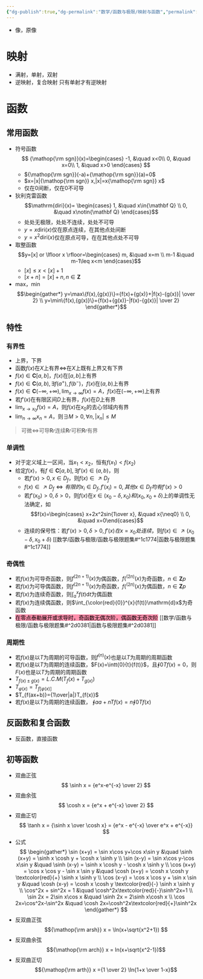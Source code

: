 ```yaml
---
{"dg-publish":true,"dg-permalink":"数学/函数与极限/映射与函数","permalink":"/数学/函数与极限/映射与函数/","dgHomeLink":true,"dgPassFrontmatter":false}
---
```



- 像，原像
# 映射
- 满射，单射，双射
- 逆映射，复合映射
	只有单射才有逆映射

# 函数

## 常用函数
- 符号函数$$ {\mathop{\rm sgn}}(x)=\begin{cases} -1, &\quad x<0\\ 0, &\quad x=0\\ 1, &\quad x>0 \end{cases} $$
	- ${\mathop{\rm sgn}}(-a)+{\mathop{\rm sgn}}(a)=0$
	- $x=|x|{\mathop{\rm sgn}} x,|x|=x{\mathop{\rm sgn}} x$
	- 仅在0间断，仅在0不可导
- 狄利克雷函数$$\mathrm{diri}(x)=
\begin{cases}
1, &\quad x\in{\mathbf Q}
\\
0, &\quad x\notin{\mathbf Q}
\end{cases}$$
	- 处处无极限，处处不连续，处处不可导
	- $y=x\mathrm{diri}(x)$仅在原点连续，在其他点处间断
	- $y=x^2\mathrm{diri}(x)$仅在原点可导，在在其他点处不可导
- 取整函数$$y=[x] or \lfloor x \rfloor=\begin{cases} m, &\quad x=m \\ m-1 &\quad m-1\leq x<m \end{cases}$$
	- $[x]\leq x<[x]+1$
	- $[x+n]=[x]+n, n\in{\mathbf Z}$
- max，min$$\begin{gather*} y=\max\{f(x),{g(x)}\}={f(x)+{g(x)}+|f(x)-{g(x)}| \over 2} \\ y=\min\{f(x),{g(x)}\}={f(x)+{g(x)}-|f(x)-{g(x)}| \over 2} \end{gather*}$$
## 特性

### 有界性
- 上界，下界
- 函数$f(x)$在$X$上有界$\Leftrightarrow$在$X$上既有上界又有下界
- $f(x)\in{\mathbf C}[a,b]$，$f(x)$在$[a,b]$上有界
- $f(x)\in{\mathbf C}(a,b),\exists f(a^+),f(b^-)$，$f(x)$在$(a,b)$上有界
- $f(x)\in{\mathbf C}(-\infty,+\infty),{{\lim_{x\rightarrow\infty}}}f(x)=A$，$f(x)$在$(-\infty,+\infty)$上有界
- 若$f'(x)$在有限区间$D$上有界，$f(x)$在$D$上有界
- $\lim_{x\to{x_0}}f(x)=A$，则$f(x)$在$x_0$的去心邻域内有界
- $\lim_{n\rightarrow\infty}x_n=A$，则$\exists M>0,\forall n, |x_n|\leq M$

> 可微$\Leftrightarrow$可导${\mathbf R}r$连续${\mathbf R}r$可积${\mathbf R}r$有界

### 单调性
- 对于定义域上一区间，当$x_1<x_2$，恒有$f(x_1)<f(x_2)$
- 给定$f(x)$，有$f\in\mathbf{C}[a,b],\exists f'(x)\in(a,b)$，则
	- 若$f'(x)>0,x\in{D_f}$，则$f(x)\in\nearrow{D_f}$
	-  $f(x)\in\nearrow{D_f}\Leftrightarrow 有限的x_i\in{D_f},f'(x_i)=0,其他x\in{D_f} 均有f'(x)>0$
	- 若$f'(x_{0})>0,\delta>0$，则$f(x)$在$x\in(x_0-\delta,x_0)和(x_0,x_0+\delta)$上的单调性无法确定，如$$f(x)=\begin{cases} x+2x^2sin{1\over x}, &\quad x{\neq0} \\ 0, &\quad x=0\end{cases}$$
	- 连续的保号性：若$f'(x)>0,\delta>0,f'(x) 在x=x_0处连续$，则$f(x)\in\nearrow(x_0-\delta,x_0+\delta)$ [[数学/函数与极限/函数与极限题集#^1c1774|函数与极限题集#^1c1774]]

### 奇偶性
- 若$f(x)$为可导奇函数，则$f^{(2n+1)}(x)$为偶函数，$f(^{(2n)}(x)$为奇函数，$n\in{\mathbf Z}p$
- 若$f(x)$为可导偶函数，则$f^{(2n+1)}(x)$为奇函数，$f(^{(2n)}(x)$为偶函数，$n\in{\mathbf Z}p$
- 若$f(x)$为连续奇函数，则$\int_{a}^{x}{f(t)\mathrm{d}t}$为偶函数
- 若$f(x)$为连续偶函数，则$\int_{\color{red}{0}}^{x}{f(t)}\mathrm{d}x$为奇函数
- <mark style="background: #FF5582A6;">在零点泰勒展开或求导时，奇函数无偶次阶，偶函数无奇次阶</mark> [[数学/函数与极限/函数与极限题集#^2d0381|函数与极限题集#^2d0381]]

### 周期性
- 若$f(x)$是以$T$为周期的可导函数，则$f^{(n)}(x)$也是以$T$为周期的周期函数
- 若$f(x)$是以$T$为周期的连续函数，$F(x)=\intt{0}{t}{f(t)}$，且$\intx{0}{T}{f(x)}=0$，则$F(x)$也是以$T$为周期的周期函数
- $T_{f(x)\pm{g(x)}} = L.C.M(T_f(x)+T_{g(x)})$
- $T_{\varphi(x)}=T_{f[\varphi(x)]}$
- $T_{f(ax+b)}={1\over|a|}T_{f(x)}$
- 若$f(x)$是以$T$为周期的连续函数， $\intx{a}{a+nT}{f(x)}=n\intx{0}{T}{f(x)}$

## 反函数和复合函数
- 反函数，直接函数

## 初等函数
- 双曲正弦
$$ \sinh x = {e^x-e^{-x} \over 2} $$
- 双曲余弦
$$ \cosh x = {e^x + e^{-x} \over 2} $$
- 双曲正切
$$ \tanh x = {\sinh x \over \cosh x} = {e^x - e^{-x} \over e^x + e^{-x}} $$
- 公式
$$
\begin{gather*}
\sin (x+y) = \sin x\cos y+\cos x\sin y 
&\quad 
\sinh (x+y) = \sinh x \cosh y + \cosh x \sinh y
\\
\sin (x-y) = \sin x\cos y-\cos x\sin y
&\quad
\sinh (x-y) = \sinh x \cosh y - \cosh x \sinh y
\\
\cos (x+y) = \cos x \cos y - \sin x \sin y
&\quad
\cosh (x+y) = \cosh x \cosh y \textcolor{red}{+} \sinh x \sinh y
\\
\cos (x-y) = \cos x \cos y + \sin x \sin y
&\quad
\cosh (x-y) = \cosh x \cosh y \textcolor{red}{-} \sinh x \sinh y
\\
\cos^2x + sin^2x = 1
&\quad
\cosh^2x\textcolor{red}{-}\sinh^2x=1
\\
\sin 2x = 2\sin x\cos x
&\quad
\sinh 2x = 2\sinh x\cosh x
\\
\cos 2x=\cos^2x-\sin^2x
&\quad
\cosh 2x=\cosh^2x\textcolor{red}{+}\sinh^2x
\end{gather*}
$$
- 反双曲正弦
$${\mathop{\rm arsh}} x = \ln(x+\sqrt{x^2+1})
$$
- 反双曲余弦
$${\mathop{\rm arch}} x = ln(x+\sqrt{x^2-1})$$
- 反双曲正切
$${\mathop{\rm arth}} x ={1 \over 2} \ln{1+x \over 1-x}$$

